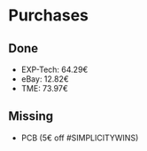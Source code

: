 # Purchases

## Done
- EXP-Tech: 64.29€
- eBay: 12.82€
- TME: 73.97€

## Missing
- PCB (5€ off #SIMPLICITYWINS)
